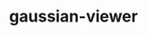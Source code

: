 ---
title: gaussian-viewer
emoji: 📺
colorFrom: gray
colorTo: gray
sdk: static
app_file: public/index.html
---